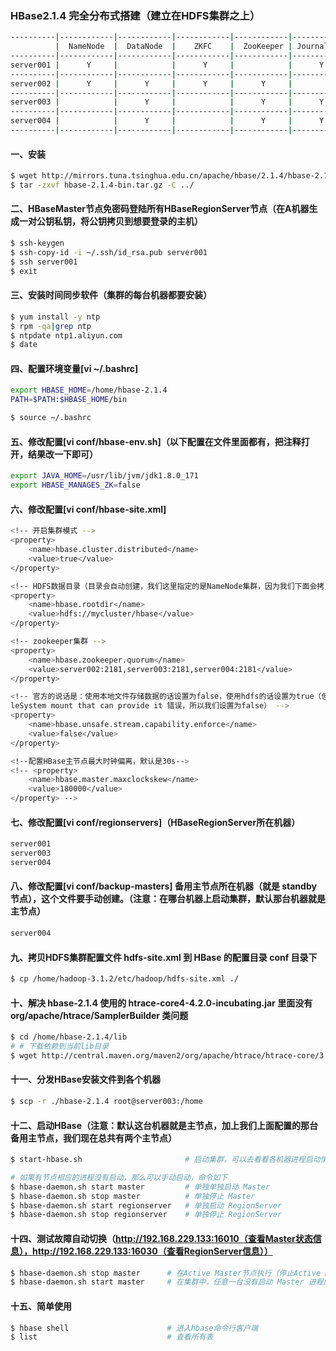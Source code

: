 ### HBase2.1.4 完全分布式搭建（建立在HDFS集群之上）
```bash
----------|------------|------------|------------|------------|-------------|----------------|-------------|-------------|-------------------|
          |  NameNode  |  DataNode  |    ZKFC    |  ZooKeeper | JournalNode | ReourceManager | NodeManager | HBaseMaster | HBaseRegionServer |
----------|------------|------------|------------|------------|-------------|----------------|-------------|-------------|-------------------|
server001 |      Y     |            |      Y     |            |      Y      |        Y       |             |      Y      |         Y         |
----------|------------|------------|------------|------------|-------------|----------------|-------------|-------------|-------------------|
server002 |      Y     |      Y     |      Y     |      Y     |             |                |      Y      |             |                   |
----------|------------|------------|------------|------------|-------------|----------------|-------------|-------------|-------------------|
server003 |            |      Y     |            |      Y     |      Y      |        Y       |      Y      |             |         Y         |
----------|------------|------------|------------|------------|-------------|----------------|-------------|-------------|-------------------|
server004 |            |      Y     |            |      Y     |      Y      |                |      Y      |      Y      |         Y         |
----------|------------|------------|------------|------------|-------------|----------------|-------------|-------------|-------------------|
```
#### 一、安装
```bash
$ wget http://mirrors.tuna.tsinghua.edu.cn/apache/hbase/2.1.4/hbase-2.1.4-bin.tar.gz    # 下载服务端安装包
$ tar -zxvf hbase-2.1.4-bin.tar.gz -C ../                                               # 解压安装包到上级目录
```

#### 二、HBaseMaster节点免密码登陆所有HBaseRegionServer节点（在A机器生成一对公钥私钥，将公钥拷贝到想要登录的主机）
```bash
$ ssh-keygen                                                                              # 生成私钥和公钥（如果已经有了就不需要执行了）
$ ssh-copy-id -i ~/.ssh/id_rsa.pub server001                                              # 将公钥拷贝到 server001上（这样我们就可以直接免密码登录server001了）
$ ssh server001                                                                           # 测试面密码登陆
$ exit                                                                                    # 退出登录
```

#### 三、安装时间同步软件（集群的每台机器都要安装）
```bash
$ yum install -y ntp                                                                    # 安装时间同步器
$ rpm -qa|grep ntp                                                                      # 检查是否安装成功
$ ntpdate ntp1.aliyun.com                                                               # 同步时间（每台都要同步，这里同步的是"阿里云"时间服务器）
$ date                                                                                  # 查看本机时间
```

#### 四、配置环境变量[vi ~/.bashrc]
```bash
export HBASE_HOME=/home/hbase-2.1.4
PATH=$PATH:$HBASE_HOME/bin                                                              # linux以 : 号隔开，windows以 ; 号隔开

$ source ~/.bashrc                                                                      # （系统重读配置）在各个机器上执行使配置文件生效（实验：敲个beel然后按Tab键，如果补全了说明配置成功了）
```

#### 五、修改配置[vi conf/hbase-env.sh]（以下配置在文件里面都有，把注释打开，结果改一下即可）
```bash
export JAVA_HOME=/usr/lib/jvm/jdk1.8.0_171                                              # 配置JDK
export HBASE_MANAGES_ZK=false                                                           # 是否启用HBase自带的Zookeeper（我们要使用我们自己的集群所以把这个改为false）    
```

#### 六、修改配置[vi conf/hbase-site.xml]
```bash
<!-- 开启集群模式 -->
<property>
    <name>hbase.cluster.distributed</name>
    <value>true</value>
</property>

<!-- HDFS数据目录（目录会自动创建，我们这里指定的是NameNode集群，因为我们下面会拷贝HDFS集群配置文件，HBase会根据拷贝的配置文件来识别HDFS NameNode集群） -->
<property>
    <name>hbase.rootdir</name>
    <value>hdfs://mycluster/hbase</value>
</property>

<!-- zookeeper集群 -->
<property>
    <name>hbase.zookeeper.quorum</name>
    <value>server002:2181,server003:2181,server004:2181</value>
</property>

<!-- 官方的说话是：使用本地文件存储数据的话设置为false，使用hdfs的话设置为true（但是设置为true的话会报'hbase.procedure.store.wal.use.hsync'，  'hbase.wal.dir' points to a Fi
leSystem mount that can provide it 错误，所以我们设置为false） -->
<property>
    <name>hbase.unsafe.stream.capability.enforce</name>
    <value>false</value>
</property>

<!--配置HBase主节点最大时钟偏离，默认是30s-->
<!-- <property>
    <name>hbase.master.maxclockskew</name>
    <value>180000</value>
</property> -->
```

#### 七、修改配置[vi conf/regionservers]（HBaseRegionServer所在机器）
```bash
server001
server003
server004
```
#### 八、修改配置[vi conf/backup-masters] 备用主节点所在机器（就是 standby 节点），这个文件要手动创建。（注意：在哪台机器上启动集群，默认那台机器就是主节点）
```bash
server004
```
#### 九、拷贝HDFS集群配置文件 hdfs-site.xml 到 HBase 的配置目录 conf 目录下
```bash
$ cp /home/hadoop-3.1.2/etc/hadoop/hdfs-site.xml ./                                     # 拷贝文件（因为我们就在HBase conf目录下，所以直接用 ./） 
```

#### 十、解决 hbase-2.1.4 使用的  htrace-core4-4.2.0-incubating.jar 里面没有 org/apache/htrace/SamplerBuilder 类问题
```bash
$ cd /home/hbase-2.1.4/lib                                                              # 到HBase依赖目录
# # 下载依赖到当前lib目录
$ wget http://central.maven.org/maven2/org/apache/htrace/htrace-core/3.2.0-incubating/htrace-core-3.2.0-incubating.jar 
```

#### 十一、分发HBase安装文件到各个机器
```bash
$ scp -r ./hbase-2.1.4 root@server003:/home
```

#### 十二、启动HBase（注意：默认这台机器就是主节点，加上我们上面配置的那台备用主节点，我们现在总共有两个主节点）
```bash
$ start-hbase.sh                       # 启动集群，可以去看看各机器进程启动情况 ；访问HBase Master：http://192.168.229.133:16010，RegionServer：http://192.168.229.133:16030） 

# 如果有节点相应的进程没有启动，那么可以手动启动，命令如下
$ hbase-daemon.sh start master         # 单独单独启动 Master
$ hbase-daemon.sh stop master          # 单独停止 Master
$ hbase-daemon.sh start regionserver   # 单独启动 RegionServer 
$ hbase-daemon.sh stop regionserver    # 单独停止 RegionServer                                 
```

#### 十四、测试故障自动切换（http://192.168.229.133:16010（查看Master状态信息），http://192.168.229.133:16030（查看RegionServer信息））
```bash
$ hbase-daemon.sh stop master      # 在Active Master节点执行（停止Active Master），再看看 Standby Master 会不会变成 Active
$ hbase-daemon.sh start master     # 在集群中，任意一台没有启动 Master 进程的机器上执行（启动 Master进程），再看看这台机器会不会自动加入到备用节点当中来，备用节点在主界面的Backup Masters栏目下有展示）
```


#### 十五、简单使用
```bash
$ hbase shell                      # 进入hbase命令行客户端
$ list                             # 查看所有表
```
